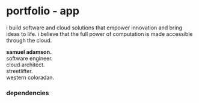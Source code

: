 # portfolio - app

i build software and cloud solutions that empower innovation and bring ideas to life. i believe that the full power of computation is made accessible through the cloud.

__samuel adamson.__ <br>
software engineer. <br>
cloud architect. <br>
streetlifter. <br>
western coloradan. <br>


### dependencies

